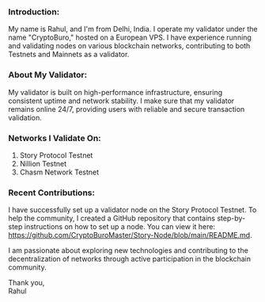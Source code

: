 

### Introduction:

My name is Rahul, and I'm from Delhi, India. I operate my validator under the name "CryptoBuro," hosted on a European VPS. I have experience running and validating nodes on various blockchain networks, contributing to both Testnets and Mainnets as a validator.

### About My Validator:

My validator is built on high-performance infrastructure, ensuring consistent uptime and network stability. I make sure that my validator remains online 24/7, providing users with reliable and secure transaction validation.

### Networks I Validate On:

1. Story Protocol Testnet
2. Nillion Testnet
3. Chasm Network Testnet

### Recent Contributions:

I have successfully set up a validator node on the Story Protocol Testnet. To help the community, I created a GitHub repository that contains step-by-step instructions on how to set up a node. You can view it here: https://github.com/CryptoBuroMaster/Story-Node/blob/main/README.md.

I am passionate about exploring new technologies and contributing to the decentralization of networks through active participation in the blockchain community.

Thank you,  
Rahul
